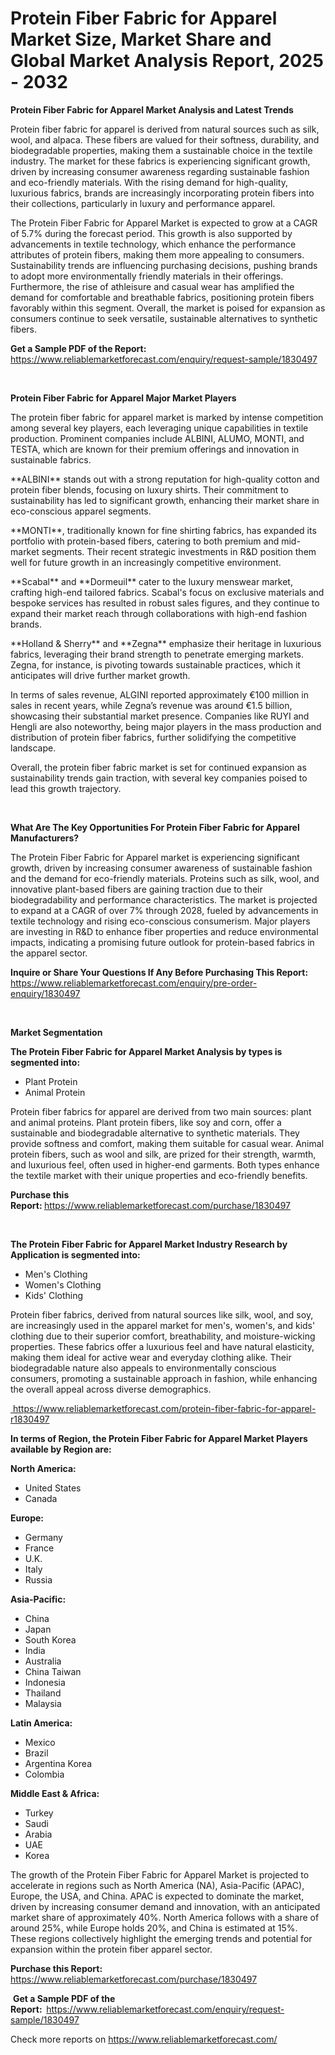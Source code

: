 <p><h1>Protein Fiber Fabric for Apparel Market Size, Market Share and Global Market Analysis Report, 2025 - 2032</h1></p><p><strong>Protein Fiber Fabric for Apparel Market Analysis and Latest Trends</strong></p>
<p><p>Protein fiber fabric for apparel is derived from natural sources such as silk, wool, and alpaca. These fibers are valued for their softness, durability, and biodegradable properties, making them a sustainable choice in the textile industry. The market for these fabrics is experiencing significant growth, driven by increasing consumer awareness regarding sustainable fashion and eco-friendly materials. With the rising demand for high-quality, luxurious fabrics, brands are increasingly incorporating protein fibers into their collections, particularly in luxury and performance apparel.</p><p>The Protein Fiber Fabric for Apparel Market is expected to grow at a CAGR of 5.7% during the forecast period. This growth is also supported by advancements in textile technology, which enhance the performance attributes of protein fibers, making them more appealing to consumers. Sustainability trends are influencing purchasing decisions, pushing brands to adopt more environmentally friendly materials in their offerings. Furthermore, the rise of athleisure and casual wear has amplified the demand for comfortable and breathable fabrics, positioning protein fibers favorably within this segment. Overall, the market is poised for expansion as consumers continue to seek versatile, sustainable alternatives to synthetic fibers.</p></p>
<p><strong>Get a Sample PDF of the Report:&nbsp;</strong> <a href="https://www.reliablemarketforecast.com/enquiry/request-sample/1830497?utm_campaign=1134&utm_medium=2&utm_source=Github&utm_content=ia&utm_term=03022025&utm_id=protein-fiber-fabric-for-apparel">https://www.reliablemarketforecast.com/enquiry/request-sample/1830497</a></p>
<p>&nbsp;</p>
<p><strong>Protein Fiber Fabric for Apparel Major Market Players</strong></p>
<p><p>The protein fiber fabric for apparel market is marked by intense competition among several key players, each leveraging unique capabilities in textile production. Prominent companies include ALBINI, ALUMO, MONTI, and TESTA, which are known for their premium offerings and innovation in sustainable fabrics. </p><p>**ALBINI** stands out with a strong reputation for high-quality cotton and protein fiber blends, focusing on luxury shirts. Their commitment to sustainability has led to significant growth, enhancing their market share in eco-conscious apparel segments. </p><p>**MONTI**, traditionally known for fine shirting fabrics, has expanded its portfolio with protein-based fibers, catering to both premium and mid-market segments. Their recent strategic investments in R&D position them well for future growth in an increasingly competitive environment.</p><p>**Scabal** and **Dormeuil** cater to the luxury menswear market, crafting high-end tailored fabrics. Scabal's focus on exclusive materials and bespoke services has resulted in robust sales figures, and they continue to expand their market reach through collaborations with high-end fashion brands.</p><p>**Holland & Sherry** and **Zegna** emphasize their heritage in luxurious fabrics, leveraging their brand strength to penetrate emerging markets. Zegna, for instance, is pivoting towards sustainable practices, which it anticipates will drive further market growth.</p><p>In terms of sales revenue, ALGINI reported approximately €100 million in sales in recent years, while Zegna’s revenue was around €1.5 billion, showcasing their substantial market presence. Companies like RUYI and Hengli are also noteworthy, being major players in the mass production and distribution of protein fiber fabrics, further solidifying the competitive landscape.</p><p>Overall, the protein fiber fabric market is set for continued expansion as sustainability trends gain traction, with several key companies poised to lead this growth trajectory.</p></p>
<p>&nbsp;</p>
<p><strong>What Are The Key Opportunities For Protein Fiber Fabric for Apparel Manufacturers?</strong></p>
<p><p>The Protein Fiber Fabric for Apparel market is experiencing significant growth, driven by increasing consumer awareness of sustainable fashion and the demand for eco-friendly materials. Proteins such as silk, wool, and innovative plant-based fibers are gaining traction due to their biodegradability and performance characteristics. The market is projected to expand at a CAGR of over 7% through 2028, fueled by advancements in textile technology and rising eco-conscious consumerism. Major players are investing in R&D to enhance fiber properties and reduce environmental impacts, indicating a promising future outlook for protein-based fabrics in the apparel sector.</p></p>
<p><strong>Inquire or Share Your Questions If Any Before Purchasing This Report:</strong> <a href="https://www.reliablemarketforecast.com/enquiry/pre-order-enquiry/1830497?utm_campaign=1134&utm_medium=2&utm_source=Github&utm_content=ia&utm_term=03022025&utm_id=protein-fiber-fabric-for-apparel">https://www.reliablemarketforecast.com/enquiry/pre-order-enquiry/1830497</a></p>
<p>&nbsp;</p>
<p><strong>Market Segmentation</strong></p>
<p><strong>The Protein Fiber Fabric for Apparel Market Analysis by types is segmented into:</strong></p>
<p><ul><li>Plant Protein</li><li>Animal Protein</li></ul></p>
<p><p>Protein fiber fabrics for apparel are derived from two main sources: plant and animal proteins. Plant protein fibers, like soy and corn, offer a sustainable and biodegradable alternative to synthetic materials. They provide softness and comfort, making them suitable for casual wear. Animal protein fibers, such as wool and silk, are prized for their strength, warmth, and luxurious feel, often used in higher-end garments. Both types enhance the textile market with their unique properties and eco-friendly benefits.</p></p>
<p><strong>Purchase this Report:&nbsp;</strong><a href="https://www.reliablemarketforecast.com/purchase/1830497?utm_campaign=1134&utm_medium=2&utm_source=Github&utm_content=ia&utm_term=03022025&utm_id=protein-fiber-fabric-for-apparel">https://www.reliablemarketforecast.com/purchase/1830497</a></p>
<p>&nbsp;</p>
<p><strong>The Protein Fiber Fabric for Apparel Market Industry Research by Application is segmented into:</strong></p>
<p><ul><li>Men's Clothing</li><li>Women's Clothing</li><li>Kids' Clothing</li></ul></p>
<p><p>Protein fiber fabrics, derived from natural sources like silk, wool, and soy, are increasingly used in the apparel market for men's, women's, and kids' clothing due to their superior comfort, breathability, and moisture-wicking properties. These fabrics offer a luxurious feel and have natural elasticity, making them ideal for active wear and everyday clothing alike. Their biodegradable nature also appeals to environmentally conscious consumers, promoting a sustainable approach in fashion, while enhancing the overall appeal across diverse demographics.</p></p>
<p><a href="https://www.reliablemarketforecast.com/protein-fiber-fabric-for-apparel-r1830497?utm_campaign=1134&utm_medium=2&utm_source=Github&utm_content=ia&utm_term=03022025&utm_id=protein-fiber-fabric-for-apparel">&nbsp;https://www.reliablemarketforecast.com/protein-fiber-fabric-for-apparel-r1830497</a></p>
<p><strong>In terms of Region, the Protein Fiber Fabric for Apparel Market Players available by Region are:</strong></p>
<p>
    <p> <strong> North America: </strong>
        <ul>
            <li>United States</li>
            <li>Canada</li>
        </ul>
        </p> 
    <p> <strong> Europe: </strong>
        <ul>
            <li>Germany</li>
            <li>France</li>
            <li>U.K.</li>
            <li>Italy</li>
            <li>Russia</li>
        </ul>
        </p> 
    <p> <strong> Asia-Pacific: </strong>
        <ul>
            <li>China</li>
            <li>Japan</li>
            <li>South Korea</li>
            <li>India</li>
            <li>Australia</li>
            <li>China Taiwan</li>
            <li>Indonesia</li>
            <li>Thailand</li>
            <li>Malaysia</li>
        </ul>
        </p> 
    <p> <strong> Latin America: </strong>
        <ul>
            <li>Mexico</li>
            <li>Brazil</li>
            <li>Argentina Korea</li>
            <li>Colombia</li>
        </ul>
        </p> 
    <p> <strong> Middle East & Africa: </strong>
        <ul>
            <li>Turkey</li>
            <li>Saudi</li>
            <li>Arabia</li>
            <li>UAE</li>
            <li>Korea</li>
        </ul>
    </p>
    </p>
<p><p>The growth of the Protein Fiber Fabric for Apparel Market is projected to accelerate in regions such as North America (NA), Asia-Pacific (APAC), Europe, the USA, and China. APAC is expected to dominate the market, driven by increasing consumer demand and innovation, with an anticipated market share of approximately 40%. North America follows with a share of around 25%, while Europe holds 20%, and China is estimated at 15%. These regions collectively highlight the emerging trends and potential for expansion within the protein fiber apparel sector.</p></p>
<p><strong>Purchase this Report: </strong><a href="https://www.reliablemarketforecast.com/purchase/1830497?utm_campaign=1134&utm_medium=2&utm_source=Github&utm_content=ia&utm_term=03022025&utm_id=protein-fiber-fabric-for-apparel">https://www.reliablemarketforecast.com/purchase/1830497</a></p>
<p>&nbsp;<strong>Get a Sample PDF of the Report:&nbsp;&nbsp;</strong><a href="https://www.reliablemarketforecast.com/enquiry/request-sample/1830497?utm_campaign=1134&utm_medium=2&utm_source=Github&utm_content=ia&utm_term=03022025&utm_id=protein-fiber-fabric-for-apparel">https://www.reliablemarketforecast.com/enquiry/request-sample/1830497</a></p>
<p><strong></strong></p>
<p>Check more reports on <a href="https://www.reliablemarketforecast.com/?utm_campaign=1134&utm_medium=2&utm_source=Github&utm_content=ia&utm_term=03022025&utm_id=protein-fiber-fabric-for-apparel">https://www.reliablemarketforecast.com/</a></p>
